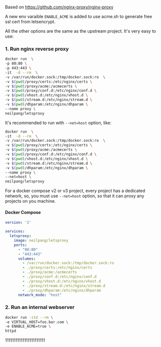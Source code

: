 Based on https://github.com/nginx-proxy/nginx-proxy

A new env varaible `ENABLE_ACME` is added to use acme.sh to generate free ssl cert from letsencrypt.

All the other options are the same as the upstream project.
It's very easy to use:

### 1. Run nginx reverse proxy

```sh
docker run  \
-p 80:80 \
-p 443:443 \
-it  -d --rm  \
-v /var/run/docker.sock:/tmp/docker.sock:ro  \
-v $(pwd)/proxy/certs:/etc/nginx/certs \
-v $(pwd)/proxy/acme:/acmecerts \
-v $(pwd)/proxy/conf.d:/etc/nginx/conf.d \
-v $(pwd)/vhost.d:/etc/nginx/vhost.d \
-v $(pwd)/stream.d:/etc/nginx/stream.d \
-v $(pwd)/dhparam:/etc/nginx/dhparam \
--name proxy \
neilpang/letsproxy
```

It's recommended to run with `--net=host` option, like:

```sh
docker run  \
-it  -d --rm  \
-v /var/run/docker.sock:/tmp/docker.sock:ro  \
-v $(pwd)/proxy/certs:/etc/nginx/certs \
-v $(pwd)/proxy/acme:/acmecerts \
-v $(pwd)/proxy/conf.d:/etc/nginx/conf.d \
-v $(pwd)/vhost.d:/etc/nginx/vhost.d \
-v $(pwd)/stream.d:/etc/nginx/stream.d \
-v $(pwd)/dhparam:/etc/nginx/dhparam \
--name proxy \
--net=host \
neilpang/letsproxy
```

For a docker compose v2 or v3 project, every project has a dedicated network, so, you must use `--net=host` option,  so that it can proxy any projects on you machine.


#### Docker Compose
```yaml
version: '2'

services:
  letsproxy:
    image: neilpang/letsproxy
    ports:
      - "80:80"
      - "443:443"
      volumes:
        - /var/run/docker.sock:/tmp/docker.sock:ro
        - ./proxy/certs:/etc/nginx/certs
        - ./proxy/acme:/acmecerts
        - ./proxy/conf.d:/etc/nginx/conf.d
        - ./proxy/vhost.d:/etc/nginx/vhost.d 
        - ./proxy/stream.d:/etc/nginx/stream.d 
        - ./proxy/dhparam:/etc/nginx/dhparam 
      network_mode: "host"
```


### 2. Run an internal webserver

```sh
docker run -itd --rm \
-e VIRTUAL_HOST=foo.bar.com \
-e ENABLE_ACME=true \
httpd

```
11111111111111111111111


